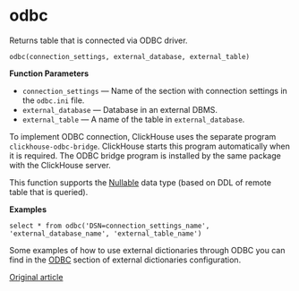 # odbc

Returns table that is connected via ODBC driver.

```
odbc(connection_settings, external_database, external_table)
```

**Function Parameters**

- `connection_settings` — Name of the section with connection settings in the `odbc.ini` file.
- `external_database` — Database in an external DBMS.
- `external_table` — A name of the table in `external_database`.

To implement ODBC connection, ClickHouse uses the separate program `clickhouse-odbc-bridge`. ClickHouse starts this program automatically when it is required. The ODBC bridge program is installed by the same package with the ClickHouse server.

This function supports the [Nullable](../../data_types/nullable.md) data type (based on DDL of remote table that is queried).

**Examples**

```
select * from odbc('DSN=connection_settings_name', 'external_database_name', 'external_table_name')
```

Some examples of how to use external dictionaries through ODBC you can find in the [ODBC](../../query_language/dicts/external_dicts_dict_sources.md#dicts-external_dicts_dict_sources-odbc) section of external dictionaries configuration.

[Original article](https://clickhouse.yandex/docs/en/query_language/table_functions/jdbc/) <!--hide-->
